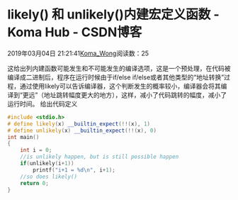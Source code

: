 # likely() 和 unlikely()内建宏定义函数 - Koma Hub - CSDN博客
2019年03月04日 21:21:41[Koma_Wong](https://me.csdn.net/Rong_Toa)阅读数：25

这给出列内建函数可能发生和不可能发生的编译选项，这是一个预处理，在代码被编译成二进制后，程序在运行时候由于if/else if/else或者其他类型的“地址转换”过程，通过使用likely可以告诉编译器，这个判断发生的概率较小，编译器会将其编译到“更远”（地址跳转幅度更大的地方），这样，减小了代码跳转的幅度，减小了运行时间。
给出代码定义
```cpp
#include <stdio.h>
# define likely(x) __builtin_expect(!!(x), 1)
# define unlikely(x) __builtin_expect(!!(x), 0)
int main()
{
	int i = 0;
	//is unlikely happen, but is still possible happen
	if(unlikely(i+1))
		printf("i+1 = %d\n", i+1);
	//so does likely()
	return 0;
}
```
